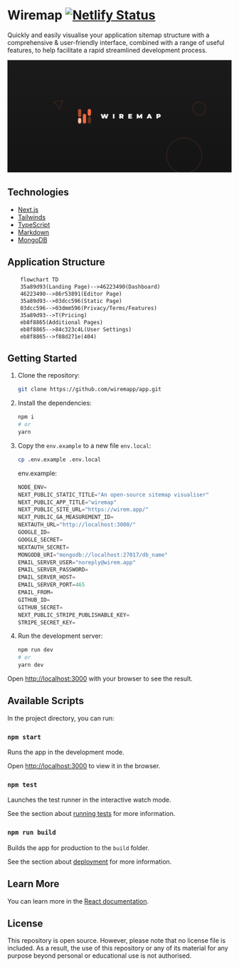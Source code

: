 # Wiremap [![Netlify Status](https://api.netlify.com/api/v1/badges/28019c7f-f0ff-4902-8f9c-8a908ebacd22/deploy-status)](https://app.netlify.com/sites/wiremap/deploys)

Quickly and easily visualise your application sitemap structure with a comprehensive & user-friendly interface, combined with a range of useful features, to help facilitate a rapid streamlined development process.

![Thumbnail](/public/images/thumb-min.png)

## Technologies

- [Next.js](http://next.js/)
- [Tailwinds](http://tailwinds.com/)
- [TypeScript](http://typejs.org/)
- [Markdown](http://markdown.org/)
- [MongoDB](http://mongodb.org/)

## Application Structure

```mermaid
    flowchart TD
    35a89d93(Landing Page)-->46223490(Dashboard)
    46223490-->86r53891(Editor Page)
    35a89d93-->03dcc596(Static Page)
    03dcc596-->03dmm596(Privacy/Terms/Features)
    35a89d93-->T(Pricing)
    eb8f8865(Additional Pages)
    eb8f8865-->84c323c4L(User Settings)
    eb8f8865-->f88d271e(404)
```

## Getting Started

1. Clone the repository:

    ```bash
    git clone https://github.com/wiremapp/app.git
    ```

2. Install the dependencies:

    ```bash
    npm i
    # or
    yarn
    ```

3. Copy the `env.example` to a new file `env.local`:

    ```bash
    cp .env.example .env.local
    ```

    env.example:

    ```js
    NODE_ENV=
    NEXT_PUBLIC_STATIC_TITLE="An open-source sitemap visualiser"
    NEXT_PUBLIC_APP_TITLE="wiremap"
    NEXT_PUBLIC_SITE_URL="https://wirem.app/"
    NEXT_PUBLIC_GA_MEASUREMENT_ID=
    NEXTAUTH_URL="http://localhost:3000/"
    GOOGLE_ID=
    GOOGLE_SECRET=
    NEXTAUTH_SECRET=
    MONGODB_URI="mongodb://localhost:27017/db_name"
    EMAIL_SERVER_USER="noreply@wirem.app"
    EMAIL_SERVER_PASSWORD=
    EMAIL_SERVER_HOST=
    EMAIL_SERVER_PORT=465
    EMAIL_FROM=
    GITHUB_ID=
    GITHUB_SECRET=
    NEXT_PUBLIC_STRIPE_PUBLISHABLE_KEY=
    STRIPE_SECRET_KEY=
    ```

4. Run the development server:

    ```bash
    npm run dev
    # or
    yarn dev
    ```

Open [http://localhost:3000](http://localhost:3000) with your browser to see the result.

## Available Scripts

In the project directory, you can run:

### `npm start`

Runs the app in the development mode.

Open [http://localhost:3000](http://localhost:3000) to view it in the browser.

### `npm test`

Launches the test runner in the interactive watch mode.

See the section about [running tests](https://facebook.github.io/create-react-app/docs/running-tests) for more information.

### `npm run build`

Builds the app for production to the `build` folder.

See the section about [deployment](https://facebook.github.io/create-react-app/docs/deployment) for more information.

## Learn More

You can learn more in the [React documentation](https://reactjs.org/).

## License

This repository is open source. However, please note that no license file is included. As a result, the use of this repository or any of its material for any purpose beyond personal or educational use is not authorised.
